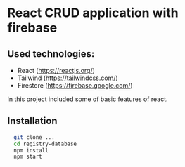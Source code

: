 
# React CRUD application with firebase




## Used technologies:
- React (https://reactjs.org/)
- Tailwind (https://tailwindcss.com/)
- Firestore (https://firebase.google.com/)

In this project included some of basic features of react.


## Installation

```bash
  git clone ...
  cd registry-database
  npm install
  npm start
```
    
